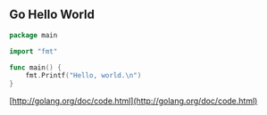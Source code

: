 ## Go Hello World

```go
package main

import "fmt"

func main() {
    fmt.Printf("Hello, world.\n")
}
```

[http://golang.org/doc/code.html](http://golang.org/doc/code.html)
